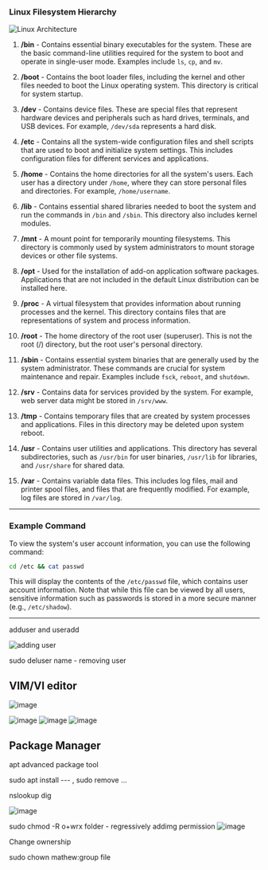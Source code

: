 
### Linux Filesystem Hierarchy

![Linux Architecture](https://github.com/pythonkid2/DevOps-Practice/assets/100591950/b7ff75dc-b6dd-40e9-b8ad-a8091d6d2aaf)

1. **/bin** - Contains essential binary executables for the system. These are the basic command-line utilities required for the system to boot and operate in single-user mode. Examples include `ls`, `cp`, and `mv`.

2. **/boot** - Contains the boot loader files, including the kernel and other files needed to boot the Linux operating system. This directory is critical for system startup.

3. **/dev** - Contains device files. These are special files that represent hardware devices and peripherals such as hard drives, terminals, and USB devices. For example, `/dev/sda` represents a hard disk.

4. **/etc** - Contains all the system-wide configuration files and shell scripts that are used to boot and initialize system settings. This includes configuration files for different services and applications.

5. **/home** - Contains the home directories for all the system's users. Each user has a directory under `/home`, where they can store personal files and directories. For example, `/home/username`.

6. **/lib** - Contains essential shared libraries needed to boot the system and run the commands in `/bin` and `/sbin`. This directory also includes kernel modules.

7. **/mnt** - A mount point for temporarily mounting filesystems. This directory is commonly used by system administrators to mount storage devices or other file systems.

8. **/opt** - Used for the installation of add-on application software packages. Applications that are not included in the default Linux distribution can be installed here.

9. **/proc** - A virtual filesystem that provides information about running processes and the kernel. This directory contains files that are representations of system and process information.

10. **/root** - The home directory of the root user (superuser). This is not the root (/) directory, but the root user's personal directory.

11. **/sbin** - Contains essential system binaries that are generally used by the system administrator. These commands are crucial for system maintenance and repair. Examples include `fsck`, `reboot`, and `shutdown`.

12. **/srv** - Contains data for services provided by the system. For example, web server data might be stored in `/srv/www`.

13. **/tmp** - Contains temporary files that are created by system processes and applications. Files in this directory may be deleted upon system reboot.

14. **/usr** - Contains user utilities and applications. This directory has several subdirectories, such as `/usr/bin` for user binaries, `/usr/lib` for libraries, and `/usr/share` for shared data.

15. **/var** - Contains variable data files. This includes log files, mail and printer spool files, and files that are frequently modified. For example, log files are stored in `/var/log`.

---

### Example Command

To view the system's user account information, you can use the following command:
```sh
cd /etc && cat passwd
```
This will display the contents of the `/etc/passwd` file, which contains user account information. Note that while this file can be viewed by all users, sensitive information such as passwords is stored in a more secure manner (e.g., `/etc/shadow`).

---


adduser and useradd

![adding user](https://github.com/pythonkid2/DevOps-Practice/assets/100591950/6cca6b4c-137e-49f7-9c2b-f55eaa45d33b)



sudo deluser name - removing user


## VIM/VI editor

![image](https://github.com/pythonkid2/DevOps-Practice/assets/100591950/be55bd0a-d57d-4d4f-baee-f66de91a916e)

![image](https://github.com/pythonkid2/DevOps-Practice/assets/100591950/cebdaa78-2108-48ad-a6c7-a80335f76454)
![image](https://github.com/pythonkid2/DevOps-Practice/assets/100591950/0b404176-9a8f-4ec0-88dc-46c37f79ee79)
![image](https://github.com/pythonkid2/DevOps-Practice/assets/100591950/e8e990bd-f9bd-4ddf-8c5a-6dc22d64d5a1)

## Package Manager

apt advanced package tool 

sudo apt install --- , sudo remove ...

nslookup 
dig

![image](https://github.com/pythonkid2/DevOps-Practice/assets/100591950/3df64cee-7f4a-4809-84da-4ac3b4bf002c)


sudo chmod -R o+wrx folder - regressively addimg permission 
![image](https://github.com/pythonkid2/DevOps-Practice/assets/100591950/3ab6c755-b6f7-43be-8ece-71d63c08df63)


Change ownership

sudo chown mathew:group file






